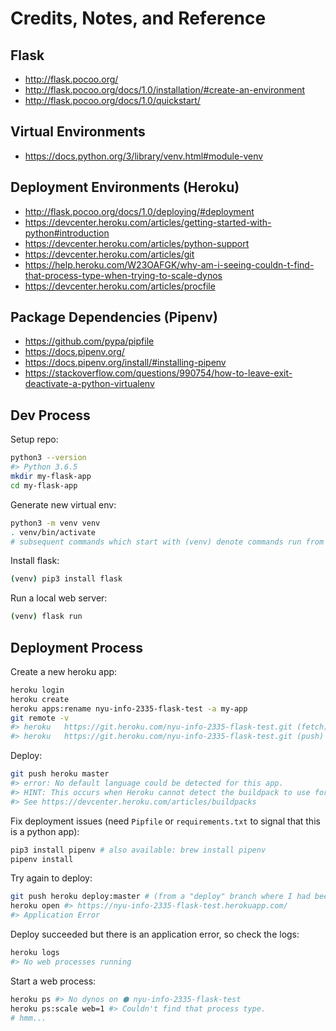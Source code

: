 # Credits, Notes, and Reference

## Flask

  + http://flask.pocoo.org/
  + http://flask.pocoo.org/docs/1.0/installation/#create-an-environment
  + http://flask.pocoo.org/docs/1.0/quickstart/

## Virtual Environments

  + https://docs.python.org/3/library/venv.html#module-venv

## Deployment Environments (Heroku)

  + http://flask.pocoo.org/docs/1.0/deploying/#deployment
  + https://devcenter.heroku.com/articles/getting-started-with-python#introduction
  + https://devcenter.heroku.com/articles/python-support
  + https://devcenter.heroku.com/articles/git
  + https://help.heroku.com/W23OAFGK/why-am-i-seeing-couldn-t-find-that-process-type-when-trying-to-scale-dynos
  + https://devcenter.heroku.com/articles/procfile

## Package Dependencies (Pipenv)

  + https://github.com/pypa/pipfile
  + https://docs.pipenv.org/
  + https://docs.pipenv.org/install/#installing-pipenv
  + https://stackoverflow.com/questions/990754/how-to-leave-exit-deactivate-a-python-virtualenv







## Dev Process

Setup repo:

```sh
python3 --version
#> Python 3.6.5
mkdir my-flask-app
cd my-flask-app
```

Generate new virtual env:

```sh
python3 -m venv venv
. venv/bin/activate
# subsequent commands which start with (venv) denote commands run from inside the virtual env.
```

Install flask:

```sh
(venv) pip3 install flask
```

Run a local web server:

```sh
(venv) flask run
```

## Deployment Process

Create a new heroku app:

```sh
heroku login
heroku create
heroku apps:rename nyu-info-2335-flask-test -a my-app
git remote -v
#> heroku	https://git.heroku.com/nyu-info-2335-flask-test.git (fetch)
#> heroku	https://git.heroku.com/nyu-info-2335-flask-test.git (push)
```

Deploy:

```sh
git push heroku master
#> error: No default language could be detected for this app.
#> HINT: This occurs when Heroku cannot detect the buildpack to use for this application automatically.
#> See https://devcenter.heroku.com/articles/buildpacks
```

Fix deployment issues (need `Pipfile` or `requirements.txt` to signal that this is a python app):

```sh
pip3 install pipenv # also available: brew install pipenv
pipenv install
```

Try again to deploy:

```sh
git push heroku deploy:master # (from a "deploy" branch where I had been making changes)
heroku open #> https://nyu-info-2335-flask-test.herokuapp.com/
#> Application Error
```

Deploy succeeded but there is an application error, so check the logs:

```sh
heroku logs
#> No web processes running
```

Start a web process:

```sh
heroku ps #> No dynos on ⬢ nyu-info-2335-flask-test
heroku ps:scale web=1 #> Couldn't find that process type.
# hmm...
```
